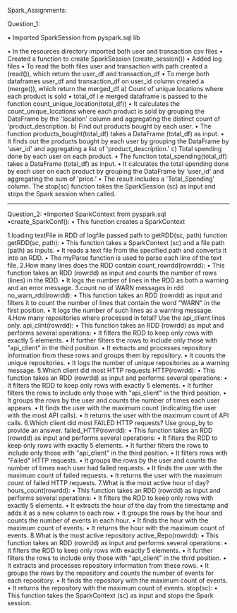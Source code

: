 Spark_Assignments:


Question_1:


•	Imported SparkSession from pyspark.sql lib

•	In the resources directory imported both user and transaction csv files
•	Created a function to create SparkSession (create_session())
•	Added log files
•	To read the both files user and transaction with path created a (read()), which return the user_df and transaction_df 
•	To merge both dataframes user_df and transaction_df on user_id column created a (merge()), which return the merged_df 
a) Count of unique locations where each product is sold
•	total_df i.e  merged dataframe is passed to the function count_unique_location(total_df))
•	It calculates the count_unique_locations where each product is sold by grouping the DataFrame by the 'location' column and aggregating the distinct count of 'product_description.
b) Find out products bought by each user.
•	The function products_bought(total_df) takes a DataFrame (total_df) as input.
•	It finds out the products bought by each user by grouping the DataFrame by 'user_id' and aggregating a list of 'product_description.'
 c) Total spending done by each user on each product.
•	The function total_spending(total_df) takes a DataFrame (total_df) as input.
•	It calculates the total spending done by each user on each product by grouping the DataFrame by 'user_id' and aggregating the sum of 'price.'
•	The result includes a 'Total_Spending' column.
The stop(sc) function takes the SparkSession (sc) as input and stops the Spark session when called.

-----------------------------------------------------------------------------------------------------------------------------
Question_2:
•Imported SparkContext from pyspark.sql
•create_SparkConf():
•	This function creates a SparkContext

1.loading textFile in RDD of logfile passed path to getRDD(sc, path) function
getRDD(sc, path):
•	This function takes a SparkContext (sc) and a file path (path) as inputs.
•	It reads a text file from the specified path and converts it into an RDD.
•	The myParse function is used to parse each line of the text file.
2.How many lines does the RDD contain
count_rowrdd(rowrdd):
•	This function takes an RDD (rowrdd) as input and counts the number of rows (lines) in the RDD.
•	It logs the number of lines in the RDD as both a warning and an error message.
3.count no of WARN messages in rdd
no_warn_rdd(rowrdd):
•	This function takes an RDD (rowrdd) as input and filters it to count the number of lines that contain the word "WARN" in the first position.
•	It logs the number of such lines as a warning message.
4.How many repositories where processed in total? Use the api_client lines only.
api_clint(rowrdd):
•	This function takes an RDD (rowrdd) as input and performs several operations:
•	It filters the RDD to keep only rows with exactly 5 elements.
•	It further filters the rows to include only those with "api_client" in the third position.
•	It extracts and processes repository information from these rows and groups them by repository.
•	It counts the unique repositories.
•	It logs the number of unique repositories as a warning message.
5.Which client did most HTTP requests
HTTP(rowrdd):
•	This function takes an RDD (rowrdd) as input and performs several operations:
•	It filters the RDD to keep only rows with exactly 5 elements.
•	It further filters the rows to include only those with "api_client" in the third position.
•	It groups the rows by the user and counts the number of times each user appears.
•	It finds the user with the maximum count (indicating the user with the most API calls).
•	It returns the user with the maximum count of API calls.
6.Which client did most FAILED HTTP requests? Use group_by to provide an answer.
failed_HTTP(rowrdd):
•	This function takes an RDD (rowrdd) as input and performs several operations:
•	It filters the RDD to keep only rows with exactly 5 elements.
•	It further filters the rows to include only those with "api_client" in the third position.
•	It filters rows with "Failed" HTTP requests.
•	It groups the rows by the user and counts the number of times each user had failed requests.
•	It finds the user with the maximum count of failed requests.
•	It returns the user with the maximum count of failed HTTP requests.
7.What is the most active hour of day?
hours_count(rowrdd):
•	This function takes an RDD (rowrdd) as input and performs several operations:
•	It filters the RDD to keep only rows with exactly 5 elements.
•	It extracts the hour of the day from the timestamp and adds it as a new column to each row.
•	It groups the rows by the hour and counts the number of events in each hour.
•	It finds the hour with the maximum count of events.
•	It returns the hour with the maximum count of events.
8.What is the most active repository
active_Repo(rowrdd):
•	This function takes an RDD (rowrdd) as input and performs several operations:
•	It filters the RDD to keep only rows with exactly 5 elements.
•	It further filters the rows to include only those with "api_client" in the third position.
•	It extracts and processes repository information from these rows.
•	It groups the rows by the repository and counts the number of events for each repository.
•	It finds the repository with the maximum count of events.
•	It returns the repository with the maximum count of events.
stop(sc):
•	This function takes the SparkContext (sc) as input and stops the Spark session.





